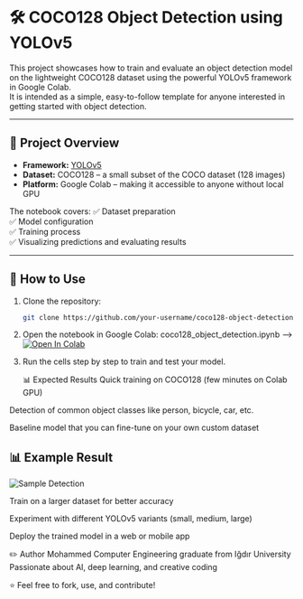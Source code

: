 # 🛠️ COCO128 Object Detection using YOLOv5

This project showcases how to train and evaluate an object detection model on the lightweight COCO128 dataset using the powerful YOLOv5 framework in Google Colab.  
It is intended as a simple, easy-to-follow template for anyone interested in getting started with object detection.

---

## 📌 **Project Overview**
- **Framework:** [YOLOv5](https://github.com/ultralytics/yolov5)
- **Dataset:** COCO128 – a small subset of the COCO dataset (128 images)
- **Platform:** Google Colab – making it accessible to anyone without local GPU

The notebook covers:
✅ Dataset preparation  
✅ Model configuration  
✅ Training process  
✅ Visualizing predictions and evaluating results

---

## 🚀 **How to Use**
1. Clone the repository:
   ```bash
   git clone https://github.com/your-username/coco128-object-detection.git
2. Open the notebook in Google Colab: coco128_object_detection.ipynb -->
[![Open In Colab](https://colab.research.google.com/assets/colab-badge.svg)](https://colab.research.google.com/github/username/repo-name/blob/main/coco128_object_detection.ipynb)

3. Run the cells step by step to train and test your model.

   📊 Expected Results
Quick training on COCO128 (few minutes on Colab GPU)

Detection of common object classes like person, bicycle, car, etc.

Baseline model that you can fine-tune on your own custom dataset
## 📊 Example Result
![Sample Detection](result.png)


Train on a larger dataset for better accuracy

Experiment with different YOLOv5 variants (small, medium, large)

Deploy the trained model in a web or mobile app

✏️ Author
Mohammed
Computer Engineering graduate from Iğdır University
Passionate about AI, deep learning, and creative coding

⭐ Feel free to fork, use, and contribute!
